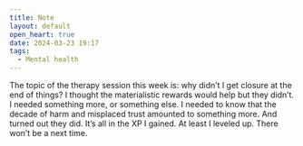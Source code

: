 ```yaml
---
title: Note
layout: default
open_heart: true
date: 2024-03-23 19:17
tags:
  - Mental health
---
```


The topic of the therapy session this week is: why didn’t I get closure at the end of things? I thought the materialistic rewards would help but they didn’t. I needed something more, or something else. I needed to know that the decade of harm and misplaced trust amounted to something more. And turned out they did. It’s all in the XP I gained. At least I leveled up. There won’t be a next time.
